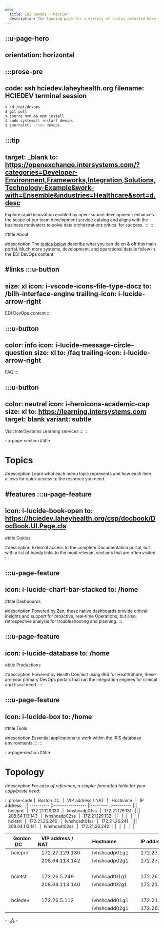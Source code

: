 ```yaml
---
seo:
  title: EDI DevOps - Mission
  description: The landing page for a variety of topics detailed here.
---
```


::u-page-hero
---
orientation: horizontal
---
  :::prose-pre
  ---
  code: ssh hciedev.laheyhealth.org
  filename: HCIEDEV terminal session
  ---
  ```bash
  $ cd /opt/devops
  $ git pull
  $ source nvm && npm install
  $ sudo systemctl restart devops
  $ journalctl -fxeu devops
  ```
  :::tip
  ---
  target: _blank
  to: https://openexchange.intersystems.com/?categories=Developer-Environment,Frameworks,Integration,Solutions,Technology-Example&work-with=Ensemble&industries=Healthcare&sort=d.desc
  ---
  Explore rapid innovation enabled by open-source development: enhances the scope of our team development service catalog and aligns with the business motivators to solve data orchestrations critical for success.
  :::
  :::

#title
About

#description
The [topics below](#topics) describe what you can do on & off this main portal. Much more systems, development, and operational details follow in the EDI DevOps content.

#links
  :::u-button
  ---
  size: xl
  icon: i-vscode-icons-file-type-docz
  to: /bilh-interface-engine
  trailing-icon: i-lucide-arrow-right
  ---
  EDI DevOps content
  :::

  :::u-button
  ---
  color: info
  icon: i-lucide-message-circle-question
  size: xl
  to: /faq
  trailing-icon: i-lucide-arrow-right
  ---
  FAQ
  :::

  :::u-button
  ---
  color: neutral
  icon: i-heroicons-academic-cap
  size: xl
  to: https://learning.intersystems.com
  target: blank
  variant: subtle
  ---
  Visit InterSystems Learning services
  :::
::

::u-page-section
#title
# Topics

#description
Learn what each menu topic represents and how each item allows for quick access to the resource you need.

#features
  :::u-page-feature
  ---
  icon: i-lucide-book-open
  to: https://hciedev.laheyhealth.org/csp/docbook/DocBook.UI.Page.cls
  ---
  #title
  Guides
  
  #description
  External access to the complete Documentation portal, but with a list of handy links to the most relevant sections that are often visited.
  :::

  :::u-page-feature
  ---
  icon: i-lucide-chart-bar-stacked
  to: /home
  ---
  #title
  Dashboards
  
  #description
  Powered by Zen, these native dashboards provide critical insights and support for proactive, real-time Operations; but also, retrospective analysis for troubleshooting and planning.
  :::

  :::u-page-feature
  ---
  icon: i-lucide-database
  to: /home
  ---
  #title
  Productions
  
  #description
  Powered by Health Connect using IRIS for HealthShare, these are your primary DevOps portals that run the integration engines for clinical and fiscal need.
  :::

  :::u-page-feature
  ---
  icon: i-lucide-box
  to: /home
  ---
  #title
  Tools
  
  #description
  Essential applications to work within the IRIS database environments.
  :::
::

::u-page-section
#title
# Topology

#description
_For ease of reference, a simpler formatted table for your copy/paste need:_

:::prose-code
|⠀Boston DC⠀|⠀VIP address / NAT⠀|⠀Hostname⠀|⠀IP address⠀|
| ---------- |:----------------- |:--------- |:---------- |
|⠀hcieprd⠀|⠀172.21.129.130⠀|⠀lvhshcadp01ss⠀|⠀172.21.129.131⠀|
||⠀208.64.113.143⠀|⠀lvhshcadp02ss⠀|⠀172.21.129.132⠀|
|⠀|⠀|⠀|⠀|
|⠀hcietst⠀|⠀172.21.26.240⠀|⠀lvhshcadt01ss⠀|⠀172.21.26.241⠀|
||⠀208.64.113.141⠀|⠀lvhshcadt02ss⠀|⠀172.21.26.242⠀|
|⠀|⠀|⠀|⠀|

|⠀Gordon DC⠀|⠀VIP address / NAT⠀|⠀Hostname⠀|⠀IP address⠀|
| --------- |:------------------ |:--------- |:---------- |
|⠀hcieprd⠀|⠀172.27.129.130⠀|⠀lvhshcadp01g1⠀|⠀172.27.129.131⠀|
||⠀208.64.113.142⠀|⠀lvhshcadp02g1⠀|⠀172.27.129.132⠀|
|⠀|⠀|⠀|⠀|
|⠀hcietst⠀|⠀172.26.5.249⠀|⠀lvhshcadt01g1⠀|⠀172.26.5.254⠀|
||⠀208.64.113.140⠀|⠀lvhshcadt02g1⠀|⠀172.21.26.251⠀|
|⠀|⠀|⠀|⠀|
|⠀hciedev⠀|⠀172.26.5.112⠀|⠀lvhshcadd01g1⠀|⠀172.21.26.253⠀|
|||⠀lvhshcadd02g1⠀|⠀172.26.5.252⠀|
:::
🖧
::
